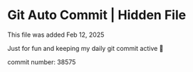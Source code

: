 # Git Auto Commit | Hidden File

This file was added Feb 12, 2025

Just for fun and keeping my daily git commit active 🤪

commit number: 38575
